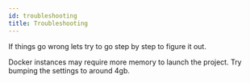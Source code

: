 ```yaml
---
id: troubleshooting
title: Troubleshooting
---
```


If things go wrong lets try to go step by step to figure it out.

Docker instances may require more memory to launch the project. Try bumping the settings to around 4gb.
